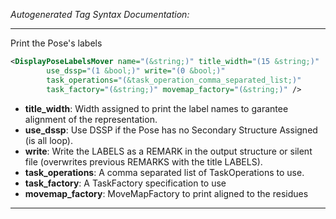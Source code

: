 <!-- THIS IS AN AUTOGENERATED FILE: Don't edit it directly, instead change the schema definition in the code itself. -->

_Autogenerated Tag Syntax Documentation:_

---
Print the Pose's labels

```xml
<DisplayPoseLabelsMover name="(&string;)" title_width="(15 &string;)"
        use_dssp="(1 &bool;)" write="(0 &bool;)"
        task_operations="(&task_operation_comma_separated_list;)"
        task_factory="(&string;)" movemap_factory="(&string;)" />
```

-   **title_width**: Width assigned to print the label names to garantee alignment of the representation.
-   **use_dssp**: Use DSSP if the Pose has no Secondary Structure Assigned (is all loop).
-   **write**: Write the LABELS as a REMARK in the output structure or silent file (overwrites previous REMARKS with the title LABELS).
-   **task_operations**: A comma separated list of TaskOperations to use.
-   **task_factory**: A TaskFactory specification to use
-   **movemap_factory**: MoveMapFactory to print aligned to the residues

---
